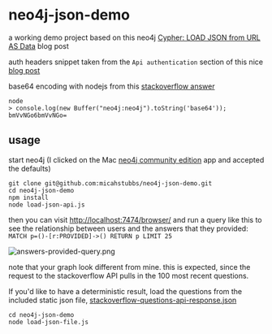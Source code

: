 # neo4j-json-demo

a working demo project based on this neo4j [Cypher: LOAD JSON from URL AS Data](https://neo4j.com/blog/cypher-load-json-from-url/) blog post

auth headers snippet taken from the `Api authentication` section of this nice [blog post](http://voidcanvas.com/how-to-write-a-basic-read-write-operation-of-neo4j-with-node-js-in-express-apis/)

base64 encoding with nodejs from this [stackoverflow answer](https://stackoverflow.com/a/6182519/1732222)
```
node
> console.log(new Buffer("neo4j:neo4j").toString('base64'));
bmVvNGo6bmVvNGo=
```

## usage 

start neo4j (I clicked on the Mac [neo4j community edition](https://neo4j.com/download/community-edition/) app and accepted the defaults)

```
git clone git@github.com:micahstubbs/neo4j-json-demo.git
cd neo4j-json-demo
npm install
node load-json-api.js
```

then you can visit [http://localhost:7474/browser/](http://localhost:7474/browser/)
and run a query like this to see the relationship between users and the answers that they provided:
`MATCH p=()-[r:PROVIDED]->() RETURN p LIMIT 25`

![answers-provided-query.png](http://i.imgur.com/NmNfMDC.png)

note that your graph look different from mine. this is expected, since the request to the stackoverflow API pulls in the 100 most recent questions. 

If you'd like to have a deterministic result, load the questions from the included static json file, [stackoverflow-questions-api-response.json](stackoverflow-questions-api-response.json)

```
cd neo4j-json-demo
node load-json-file.js
```